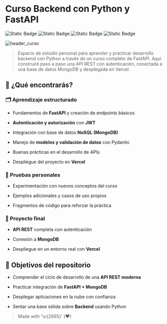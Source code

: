 # Curso Backend con Python y FastAPI  

![Static Badge](https://img.shields.io/badge/python-x.x.x-3776AB?style=for-the-badge&logo=python&labelColor=101010) ![Static Badge](https://img.shields.io/badge/fastapi-x.x.x-009688?style=for-the-badge&logo=fastapi&labelColor=101010) ![Static Badge](https://img.shields.io/badge/database-mongodb-47A248?style=for-the-badge&logo=mongodb&labelColor=101010) ![Static Badge](https://img.shields.io/badge/deploy-vercel-000000?style=for-the-badge&logo=vercel&labelColor=101010)   

![header_curso](./images/header_backend_fastapi.png)  

> Espacio de estudio personal para aprender y practicar desarrollo backend con Python a través de un curso completo de FastAPI. Aquí construiré paso a paso una API REST con autenticación, conectada a una base de datos MongoDB y desplegada en Vercel.  


## 🔎 ¿Qué encontrarás?  

### 🗂️ Aprendizaje estructurado  

- Fundamentos de **FastAPI** y creación de endpoints básicos 
 
- **Autenticación y autorización** con **JWT**  
- Integración con base de datos **NoSQL (MongoDB)**  
- Manejo de **modelos y validación de datos** con Pydantic  
- Buenas prácticas en el desarrollo de APIs  
- Despliegue del proyecto en **Vercel**  

### 🧪 Pruebas personales  

- Experimentación con nuevos conceptos del curso 
 
- Ejemplos adicionales y casos de uso propios  
- Fragmentos de código para reforzar la práctica  

### 🥇 Proyecto final  

- **API REST** completa con autenticación  

- Conexión a **MongoDB**  
- Despliegue en un entorno real con **Vercel**  


## 🎯 Objetivos del repositorio  

- Comprender el ciclo de desarrollo de una **API REST moderna**
  
- Practicar integración de **FastAPI + MongoDB**  
- Desplegar aplicaciones en la nube con confianza  
- Sentar una base sólida sobre **Backend** usando Python  

> Made with '\u{2665}' (♥)
